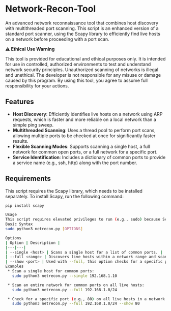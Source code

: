 # Network-Recon-Tool

An advanced network reconnaissance tool that combines host discovery with multithreaded port scanning. This script is an enhanced version of a standard port scanner, using the Scapy library to efficiently find live hosts on a network before proceeding with a port scan.

**⚠️ Ethical Use Warning**

This tool is provided for educational and ethical purposes only. It is intended for use in controlled, authorized environments to test and understand network security principles. Unauthorized scanning of networks is illegal and unethical. The developer is not responsible for any misuse or damage caused by this program. By using this tool, you agree to assume full responsibility for your actions.

## Features

* **Host Discovery**: Efficiently identifies live hosts on a network using ARP requests, which is faster and more reliable on a local network than a simple ping sweep.
* **Multithreaded Scanning**: Uses a thread pool to perform port scans, allowing multiple ports to be checked at once for significantly faster results.
* **Flexible Scanning Modes**: Supports scanning a single host, a full network for common open ports, or a full network for a specific port.
* **Service Identification**: Includes a dictionary of common ports to provide a service name (e.g., ssh, http) along with the port number.

## Requirements

This script requires the Scapy library, which needs to be installed separately. To install Scapy, run the following command:

```bash
pip install scapy

Usage
This script requires elevated privileges to run (e.g., sudo) because Scapy needs to send and receive raw network packets.
Basic Syntax
sudo python3 netrecon.py [OPTIONS]

Options
| Option | Description |
|---|---|
| --single <host> | Scans a single host for a list of common ports. |
| --full <range> | Discovers live hosts within a network range and scans them for common ports. |
| --show <port> | Used with --full, this option checks for a specific port on all discovered live hosts. |
Examples
 * Scan a single host for common ports:
   sudo python3 netrecon.py --single 192.168.1.10

 * Scan an entire network for common ports on all live hosts:
   sudo python3 netrecon.py --full 192.168.1.0/24

 * Check for a specific port (e.g., 80) on all live hosts in a network:
   sudo python3 netrecon.py --full 192.168.1.0/24 --show 80

